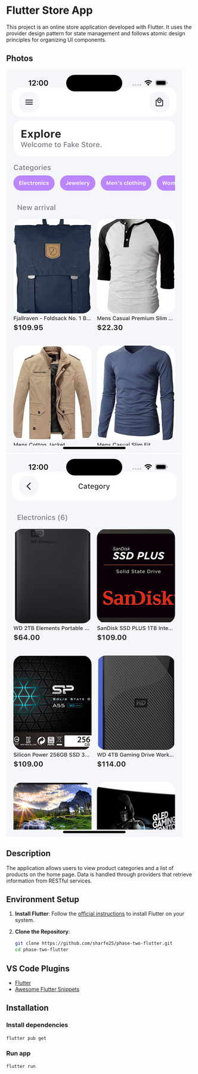 # Flutter Store App

This project is an online store application developed with Flutter. It uses the provider design pattern for state management and follows atomic design principles for organizing UI components.

## Photos
![Preview](home.png)
![Preview](category.png)

## Description

The application allows users to view product categories and a list of products on the home page. Data is handled through providers that retrieve information from RESTful services.


## Environment Setup

1. **Install Flutter**: Follow the [official instructions](https://flutter.dev/docs/get-started/install) to install Flutter on your system.

2. **Clone the Repository**:
   ```sh
   git clone https://github.com/sharfe25/phase-two-flutter.git
   cd phase-two-flutter


## VS Code Plugins

- [Flutter](https://marketplace.visualstudio.com/items?itemName=Dart-Code.flutter)
- [Awesome Flutter Snippets](https://marketplace.visualstudio.com/items?itemName=Nash.awesome-flutter-snippets)

## Installation

### Install dependencies
```
flutter pub get
```

###  Run app
```
flutter run
```